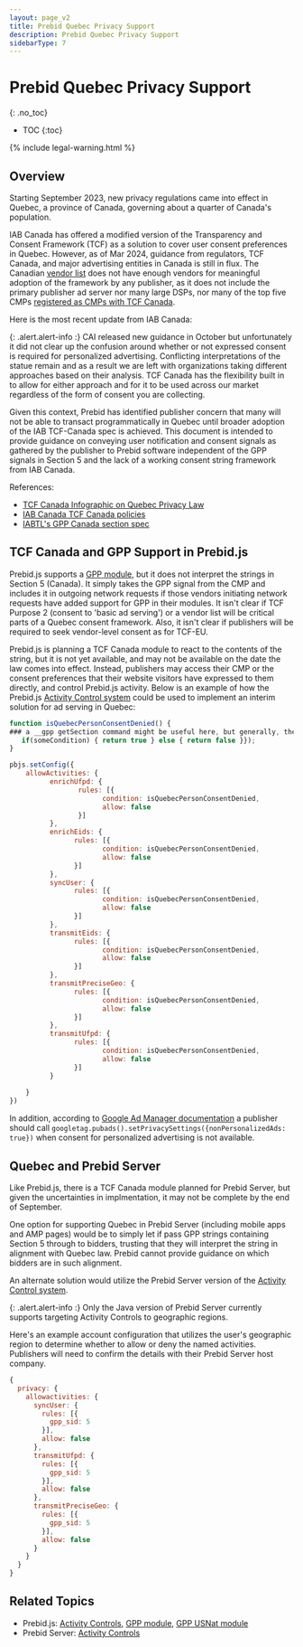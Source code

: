 ```yaml
---
layout: page_v2
title: Prebid Quebec Privacy Support
description: Prebid Quebec Privacy Support
sidebarType: 7
---
```


# Prebid Quebec Privacy Support
{: .no_toc}

- TOC
{:toc}

{% include legal-warning.html %}

## Overview

Starting September 2023, new privacy regulations came into effect in Quebec, a province of Canada, governing about a quarter of Canada's population.

IAB Canada has offered a modified version of the Transparency and Consent Framework (TCF) as a solution to cover user consent preferences in Quebec. However, as of Mar 2024, guidance from regulators, TCF Canada, and major advertising entities in Canada is still in flux. The Canadian [vendor list](https://iabcanada.com/tcf-canada/vendor-list/) does not have enough vendors for meaningful adoption of the framework by any publisher, as it does not include the primary publisher ad server nor many large DSPs, nor many of the top five CMPs [registered as CMPs with TCF Canada](https://iabcanada.com/tcf-canada/cmp-list/).

Here is the most recent update from IAB Canada:

{: .alert.alert-info :}
CAI released new guidance in October but unfortunately it did not clear up the confusion around whether or not expressed consent is required for personalized advertising. Conflicting interpretations of the statue remain and as a result we are left with organizations taking different approaches based on their analysis. TCF Canada has the flexibility built in to allow for either approach and for it to be used across our market regardless of the form of consent you are collecting.

Given this context, Prebid has identified publisher concern that many will not be able to transact programmatically in Quebec until broader adoption of the IAB TCF-Canada spec is achieved. This document is intended to provide guidance on conveying user notification and consent signals as gathered by the publisher to Prebid software independent of the GPP signals in Section 5 and the lack of a working consent string framework from IAB Canada.

References:

- [TCF Canada Infographic on Quebec Privacy Law](https://iabcanada.com/content/uploads/2022/04/IAB-Canada_Quebec-Privacy-Law-Inforgraphic.pdf)
- [IAB Canada TCF Canada policies](https://iabcanada.com/tcf-canada/for-publishers/)
- [IABTL's GPP Canada section spec](https://github.com/InteractiveAdvertisingBureau/Global-Privacy-Platform/blob/main/Sections/Canada/GPPExtension%3A%20IAB%20Canada%20TCF.md)

## TCF Canada and GPP Support in Prebid.js

Prebid.js supports a [GPP module](/dev-docs/modules/consentManagementGpp.html), but it does not interpret the strings in Section 5 (Canada). It simply takes the GPP signal from the CMP and includes it in outgoing network requests if those vendors initiating network requests have added support for GPP in their modules. It isn't clear if TCF Purpose 2 (consent to 'basic ad serving') or a vendor list will be critical parts of a Quebec consent framework. Also, it isn't clear if publishers will be required to seek vendor-level consent as for TCF-EU.

Prebid.js is planning a TCF Canada module to react to the contents of the string, but it is not yet available, and may not be available on the date the law comes into effect. Instead, publishers may access their CMP or the consent preferences that their website visitors have expressed to them directly, and control Prebid.js activity. Below is an example of how the Prebid.js [Activity Control system](/dev-docs/activity-controls.html) could be used to implement an interim solution for ad serving in Quebec:

```javascript
function isQuebecPersonConsentDenied() {
### a __gpp getSection command might be useful here, but generally, the publisher can implement this however they choose
   if(someCondition) { return true } else { return false }});
}

pbjs.setConfig({
    allowActivities: {
          enrichUfpd: {
                 rules: [{
                       condition: isQuebecPersonConsentDenied,
                       allow: false
                 }]
          },
          enrichEids: {
                rules: [{
                       condition: isQuebecPersonConsentDenied,
                       allow: false
                }]
          },
          syncUser: {
                rules: [{
                       condition: isQuebecPersonConsentDenied,
                       allow: false
                }]
          },
          transmitEids: {
                rules: [{
                       condition: isQuebecPersonConsentDenied,
                       allow: false
                }]
          },
          transmitPreciseGeo: {
                rules: [{
                       condition: isQuebecPersonConsentDenied,
                       allow: false
                }]
          },
          transmitUfpd: {
                rules: [{
                       condition: isQuebecPersonConsentDenied,
                       allow: false
                }]
          }
          
    }
})
```

In addition, according to [Google Ad Manager documentation](https://support.google.com/admanager/answer/7678538) a publisher should call `googletag.pubads().setPrivacySettings({nonPersonalizedAds: true})` when consent for personalized advertising is not available.

## Quebec and Prebid Server

Like Prebid.js, there is a TCF Canada module planned for Prebid Server, but given the uncertainties
in implmentation, it may not be complete by the end of September.

One option for supporting Quebec in Prebid Server (including mobile apps and AMP pages) would be
to simply let if pass GPP strings containing Section 5 through to bidders, trusting that they
will interpret the string in alignment with Quebec law. Prebid cannot provide guidance on which
bidders are in such alignment.

An alternate solution would utilize the Prebid Server version of the [Activity Control system](/prebid-server/features/pbs-activitycontrols.html).

{: .alert.alert-info :}
Only the Java version of Prebid Server currently supports targeting Activity Controls to geographic regions.

Here's an example account configuration that utilizes the user's geographic region to determine
whether to allow or deny the named activities. Publishers will need to confirm the details with
their Prebid Server host company.

```javascript
{
  privacy: {
    allowactivities: {
      syncUser: {
        rules: [{
          gpp_sid: 5
        }],
        allow: false
      },
      transmitUfpd: {
        rules: [{
          gpp_sid: 5
        }],
        allow: false
      },
      transmitPreciseGeo: {
        rules: [{
          gpp_sid: 5
        }],
        allow: false
      }
    }
  }
}
```

## Related Topics

- Prebid.js: [Activity Controls](/dev-docs/activity-controls.html), [GPP module](/dev-docs/modules/consentManagementGpp.html), [GPP USNat module](/dev-docs/modules/gppControl_usnat.html)
- Prebid Server: [Activity Controls](/prebid-server/features/pbs-activitycontrols.html)
